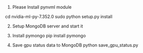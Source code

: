 1. Please Install pynvml module

cd nvidia-ml-py-7.352.0
sudo python setup.py install

2. Setup MongoDB server and start it
3. Install pymongo
pip install pymongo

4. Save gpu status data to MongoDB
python save_gpu_status.py



